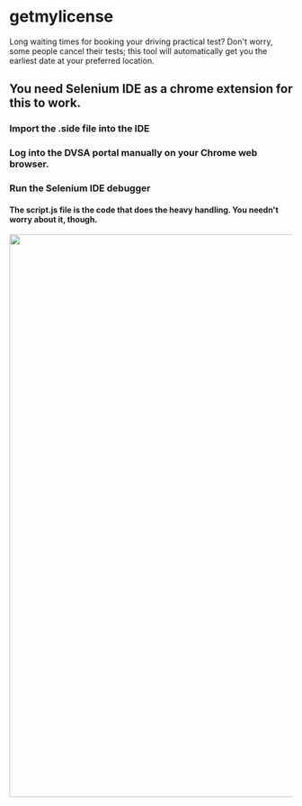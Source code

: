 # getmylicense
Long waiting times for booking your driving practical test? Don't worry, some people cancel their tests;  this tool will automatically get you the earliest date at your preferred location.


<h2>You need Selenium IDE as a chrome extension for this to work.</h2>
<h3>Import the .side file into the IDE</h3>
<h3>Log into the DVSA portal manually on your Chrome web browser.</h3>
<h3>Run the Selenium IDE debugger</h3>

<h4>The script.js file is the code that does the heavy handling. You needn't worry about it, though.</h4>
<img src="https://media3.giphy.com/media/SS44mZ4u4R6gDM5c6y/giphy.gif?cid=790b761182c689243e88acdeb525a2dc61c3ea49dd162850&rid=giphy.gif&ct=g" width=1000>
